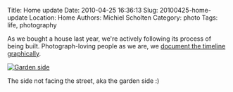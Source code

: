 Title: Home update
Date: 2010-04-25 16:36:13
Slug: 20100425-home-update
Location: Home
Authors: Michiel Scholten
Category: photo
Tags: life, photography

<p>As we bought a house last year, we're actively following its process of being built. Photograph-loving people as we are, we <a href="http://aquariusoft.org/photos/home/project_w72/various/">document the timeline graphically</a>.</p>

<a href="http://aquariusoft.org/photos/home/project_w72/various/IMG_2846.jpg/view"><img src="http://aquariusoft.org/photos/cache/home/project_w72/various/IMG_2846_500.jpg" alt="Garden side" title="Garden side" /></a>

<p>The side not facing the street, aka the garden side :)</p>
